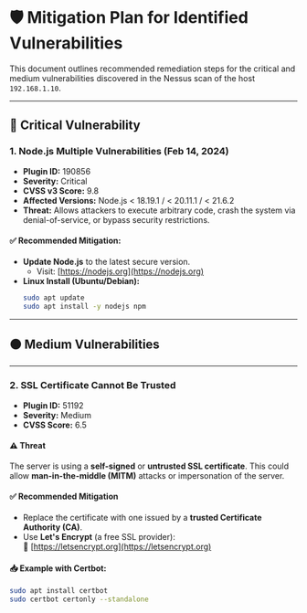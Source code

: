 # 🛡️ Mitigation Plan for Identified Vulnerabilities

This document outlines recommended remediation steps for the critical and medium vulnerabilities discovered in the Nessus scan of the host `192.168.1.10`.

---

## 🔴 Critical Vulnerability

### 1. Node.js Multiple Vulnerabilities (Feb 14, 2024)
- **Plugin ID:** 190856
- **Severity:** Critical
- **CVSS v3 Score:** 9.8
- **Affected Versions:** Node.js < 18.19.1 / < 20.11.1 / < 21.6.2
- **Threat:** Allows attackers to execute arbitrary code, crash the system via denial-of-service, or bypass security restrictions.

#### ✅ Recommended Mitigation:
- **Update Node.js** to the latest secure version.
  - Visit: [https://nodejs.org](https://nodejs.org)
- **Linux Install (Ubuntu/Debian):**
  ```bash
  sudo apt update
  sudo apt install -y nodejs npm

---

## 🟠 Medium Vulnerabilities

---

### 2. SSL Certificate Cannot Be Trusted
- **Plugin ID:** 51192  
- **Severity:** Medium  
- **CVSS Score:** 6.5  

#### ⚠️ Threat
The server is using a **self-signed** or **untrusted SSL certificate**. This could allow **man-in-the-middle (MITM)** attacks or impersonation of the server.

#### ✅ Recommended Mitigation
- Replace the certificate with one issued by a **trusted Certificate Authority (CA)**.
- Use **Let's Encrypt** (a free SSL provider):  
  🔗 [https://letsencrypt.org](https://letsencrypt.org)

#### 📥 Example with Certbot:
```bash
sudo apt install certbot
sudo certbot certonly --standalone